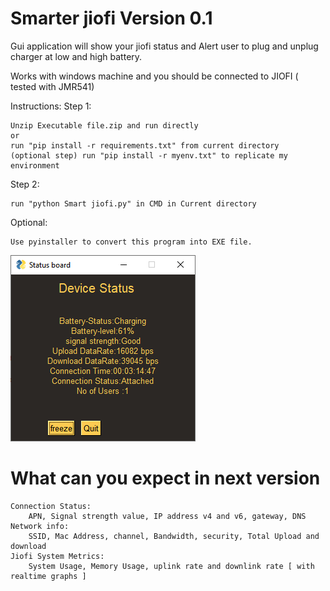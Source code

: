 # Smarter jiofi Version 0.1
Gui application will show your jiofi status and Alert user to plug and unplug charger at low and high battery.

Works with windows machine and you should be connected to JIOFI ( tested with JMR541)



Instructions:
Step 1: 

	Unzip Executable file.zip and run directly
	or 
	run "pip install -r requirements.txt" from current directory
	(optional step) run "pip install -r myenv.txt" to replicate my environment

Step 2: 


	run "python Smart jiofi.py" in CMD in Current directory

Optional: 

	Use pyinstaller to convert this program into EXE file. 
	

![Image description](statusjio.PNG)

# What can you expect in next version 

	Connection Status:
		APN, Signal strength value, IP address v4 and v6, gateway, DNS
	Network info:
		SSID, Mac Address, channel, Bandwidth, security, Total Upload and download
	Jiofi System Metrics:
		System Usage, Memory Usage, uplink rate and downlink rate [ with realtime graphs ]
    





